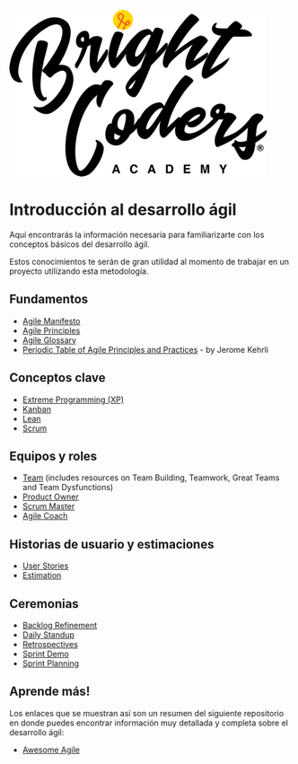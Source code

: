 ![Logo BrightCoders](../../img/logo-bc.png)

# Introducción al desarrollo ágil

Aquí encontrarás la información necesaria para familiarizarte con los conceptos básicos del desarrollo ágil.

Estos conocimientos te serán de gran utilidad al momento de trabajar en un proyecto utilizando esta metodología.

## Fundamentos

- [Agile Manifesto](http://agilemanifesto.org/)
- [Agile Principles](https://www.agilealliance.org/agile101/12-principles-behind-the-agile-manifesto)
- [Agile Glossary](https://www.solutionsiq.com/agile-glossary/)
- [Periodic Table of Agile Principles and Practices](https://www.niceideas.ch/Agile_table.pdf) - by Jerome Kehrli

## Conceptos clave

- [Extreme Programming (XP)](https://github.com/lorabv/awesome-agile/blob/master/Extreme-Programming-XP.md)
- [Kanban](https://github.com/lorabv/awesome-agile/blob/master/Kanban.md)
- [Lean](https://github.com/lorabv/awesome-agile/blob/master/Lean.md)
- [Scrum](https://github.com/lorabv/awesome-agile/blob/master/Scrum.md)

## Equipos y roles

- [Team](https://github.com/lorabv/awesome-agile/blob/master/Team.md) (includes resources on Team Building, Teamwork, Great Teams and Team Dysfunctions)
- [Product Owner](https://github.com/lorabv/awesome-agile/blob/master/Product-Owner.md)
- [Scrum Master](https://github.com/lorabv/awesome-agile/blob/master/Scrum-Master.md)
- [Agile Coach](https://github.com/lorabv/awesome-agile/blob/master/Agile-Coach.md)

## Historias de usuario y estimaciones

- [User Stories](https://github.com/lorabv/awesome-agile/blob/master/User-Stories.md)
- [Estimation](https://github.com/lorabv/awesome-agile/blob/master/Estimation.md)

## Ceremonias
- [Backlog Refinement](https://github.com/lorabv/awesome-agile/blob/master/Backlog-Refinement.md)
- [Daily Standup](https://github.com/lorabv/awesome-agile/blob/master/Daily-Standup-Meeting.md)
- [Retrospectives](https://github.com/lorabv/awesome-agile/blob/master/Retrospectives.md)
- [Sprint Demo](https://github.com/lorabv/awesome-agile/blob/master/Sprint-Demo.md)
- [Sprint Planning](https://github.com/lorabv/awesome-agile/blob/master/Sprint-Planning.md)

## Aprende más!

Los enlaces que se muestran así son un resumen del siguiente repositorio en donde puedes encontrar información muy detallada y completa sobre el desarrollo ágil:
- [Awesome Agile](https://github.com/lorabv/awesome-agile)



